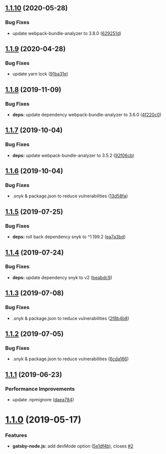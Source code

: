 ## [1.1.10](https://github.com/JimmyBeldone/gatsby-plugin-webpack-bundle-analyser-v2/compare/v1.1.9...v1.1.10) (2020-05-28)


### Bug Fixes

* update webpack-bundle-analyzer to 3.8.0 ([629251d](https://github.com/JimmyBeldone/gatsby-plugin-webpack-bundle-analyser-v2/commit/629251d9e884265a8ec46eaa45ca07153c038ae8))

## [1.1.9](https://github.com/JimmyBeldone/gatsby-plugin-webpack-bundle-analyser-v2/compare/v1.1.8...v1.1.9) (2020-04-28)


### Bug Fixes

* update yarn lock ([91ba31e](https://github.com/JimmyBeldone/gatsby-plugin-webpack-bundle-analyser-v2/commit/91ba31e1dd7b66423781308d6a4f3a560f151bce))

## [1.1.8](https://github.com/JimmyBeldone/gatsby-plugin-webpack-bundle-analyser-v2/compare/v1.1.7...v1.1.8) (2019-11-09)


### Bug Fixes

* **deps:** update dependency webpack-bundle-analyzer to 3.6.0 ([4f220c0](https://github.com/JimmyBeldone/gatsby-plugin-webpack-bundle-analyser-v2/commit/4f220c0))

## [1.1.7](https://github.com/JimmyBeldone/gatsby-plugin-webpack-bundle-analyser-v2/compare/v1.1.6...v1.1.7) (2019-10-04)


### Bug Fixes

* **deps:** update webpack-bundle-analyzer to 3.5.2 ([92f06cb](https://github.com/JimmyBeldone/gatsby-plugin-webpack-bundle-analyser-v2/commit/92f06cb))

## [1.1.6](https://github.com/JimmyBeldone/gatsby-plugin-webpack-bundle-analyser-v2/compare/v1.1.5...v1.1.6) (2019-10-04)


### Bug Fixes

* .snyk & package.json to reduce vulnerabilities ([13d58fa](https://github.com/JimmyBeldone/gatsby-plugin-webpack-bundle-analyser-v2/commit/13d58fa))

## [1.1.5](https://github.com/JimmyBeldone/gatsby-plugin-webpack-bundle-analyser-v2/compare/v1.1.4...v1.1.5) (2019-07-25)


### Bug Fixes

* **deps:** roll back dependency snyk to ^1.199.2 ([ea7a3bd](https://github.com/JimmyBeldone/gatsby-plugin-webpack-bundle-analyser-v2/commit/ea7a3bd))

## [1.1.4](https://github.com/JimmyBeldone/gatsby-plugin-webpack-bundle-analyser-v2/compare/v1.1.3...v1.1.4) (2019-07-24)


### Bug Fixes

* **deps:** update dependency snyk to v2 ([beabdc9](https://github.com/JimmyBeldone/gatsby-plugin-webpack-bundle-analyser-v2/commit/beabdc9))

## [1.1.3](https://github.com/JimmyBeldone/gatsby-plugin-webpack-bundle-analyser-v2/compare/v1.1.2...v1.1.3) (2019-07-08)


### Bug Fixes

* .snyk & package.json to reduce vulnerabilities ([2f8b4b8](https://github.com/JimmyBeldone/gatsby-plugin-webpack-bundle-analyser-v2/commit/2f8b4b8))

## [1.1.2](https://github.com/JimmyBeldone/gatsby-plugin-webpack-bundle-analyser-v2/compare/v1.1.1...v1.1.2) (2019-07-05)


### Bug Fixes

* .snyk & package.json to reduce vulnerabilities ([6cda166](https://github.com/JimmyBeldone/gatsby-plugin-webpack-bundle-analyser-v2/commit/6cda166))

## [1.1.1](https://github.com/JimmyBeldone/gatsby-plugin-webpack-bundle-analyser-v2/compare/v1.1.0...v1.1.1) (2019-06-23)


### Performance Improvements

* update .npmignore ([daea784](https://github.com/JimmyBeldone/gatsby-plugin-webpack-bundle-analyser-v2/commit/daea784))

# [1.1.0](https://github.com/JimmyBeldone/gatsby-plugin-webpack-bundle-analyser-v2/compare/v1.0.11...v1.1.0) (2019-05-17)


### Features

* **gatsby-node.js:** add devMode option ([5e1df4b](https://github.com/JimmyBeldone/gatsby-plugin-webpack-bundle-analyser-v2/commit/5e1df4b)), closes [#2](https://github.com/JimmyBeldone/gatsby-plugin-webpack-bundle-analyser-v2/issues/2)

